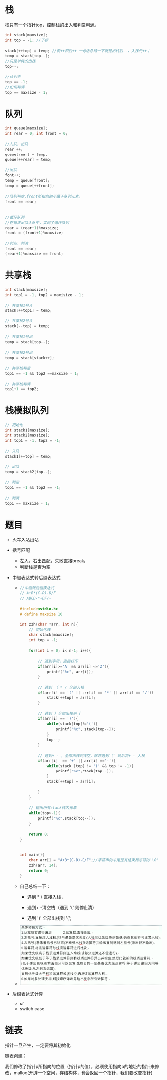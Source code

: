 # 栈

栈只有一个指针top，控制栈的出入和判空判满。

```c
int stack[maxsize];
int top = -1; //下标

stack[++top] = temp; //前++和后++ 一句话总结一下就是出栈后--，入栈先++；
temp = stack[top--];
//只是单纯的出栈
top--;

//栈判空
top == -1;
//如何判满
top == maxsize - 1;
```



# 队列

```c
int queue[maxsize];
int rear = 0; int front = 0;

//入队，出队
rear ++;
queue[rear] = temp;
queue[++rear] = temp;

//出队
font++;
temp = queue[front];
temp = queue[++front];

//队列判空,front所指向的不属于队列元素。 
front == rear;


//循环队列
//在每次出队入队中，实现了循环队列
rear = (rear+1)%maxsize;
front = (front+1)%maxsize;

//判空，判满
front == rear;
(rear+1)%maxsize == front;
```



# 共享栈

```c
int stack[maxsize];
int top1 = -1, top2 = maxisize - 1;

// 共享栈1号入
stack[++top1] = temp;

// 共享栈2号入
stack[--top] = temp;

// 共享栈1号出
temp = stack[top--];

// 共享栈2号出
temp = stack[stack++];

// 共享栈判空
top1 == -1 && top2 ==maxsize - 1;

// 共享栈判满
top1+1 == top2;


```



# 栈模拟队列

```c
// 初始化
int stack1[maxsize];
int stack2[maxsize];
int top1 = -1, top2 = -1;

// 入队
stack1[++top] = temp;

// 出队
temp = stack2[top--];

// 判空
top1 == -1 && top2 == -1;

// 判满
top1 == maxsize - 1;
```





# 题目

- 火车入站出站

- 括号匹配

  - 左入，右出匹配，失败直接break，
  - 判断栈是否为空

- 中缀表达式转后缀表达式

  - ```c
    //中缀转后缀表达式
    // A+B*(C-D)-D/F
    // ABCD-*+DF/-
    
    #include<stdio.h>
    # define maxsize 10
    
    int zzh(char *arr, int n){
        // 初始化栈
        char stack[maxsize];
        int top = -1;
        
        for(int i = 0; i< n-1; i++){
            
            // 遇到字母，直接打印
            if(arr[i]>='A' && arr[i] <='Z'){
                printf("%c", arr[i]);
            }
            
            // 遇到 （ * / 全部入栈
            if(arr[i] == '(' || arr[i] == '*' || arr[i] == '/'){
                stack[++top] = arr[i];
            }
            
            // 遇到 ）全部出栈到（
            if(arr[i] == ')'){
                while(stack[top]!='('){
                    printf("%c", stack[top--]);
                }
                top--;
            }
            
            // 遇到+ - ，全部出栈到栈空，除非遇到‘（’ 最后将+ - 入栈
            if(arr[i]  == '+' || arr[i] =='-'){
                while(stack [top] != '(' && top != -1){
                    printf("%c",stack[top--]);
                }
                stack[++top] = arr[i];
                
            }
        }
    
        // 输出所有stack栈内元素
        while(top>-1){
            printf("%c",stack[top--]);
        }
        
        return 0;
    }
    
    
    int main(){
        char arr[] = "A+B*(C-D)-D/F";//字符串的末尾是有结束标志符的'\0'
        zzh(arr, 14);
        return 0;
    }
    
    ```

  - 自己总结一下：

    - 遇到 * / 直接入栈， 

    - 遇到+ -清空栈（遇到 '\(' 则停止清）
    - 遇到 ')'  全部出栈到 '\(';

  - <img src="./../images/ky/中缀转后缀.png" alt="image-20201031132903824"  />

- 后缀表达式计算

  - sf
  - switch case





# 链表

指针一旦产生，一定要将其初始化

链表创建；

我们修改了指针p所指向的位置（指针p的值），必须使用指向p的地址的指针来修改，malloc(开辟一个空间，存结构体，也会返回一个指针，我们要改变指针)